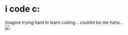 # i code c:
imagine trying hard to learn coding... couldnt be me haha...
<br/>
![](https://github.com/ishmaeruu/i-cry-every-night-cuz-of-this/blob/goofy-ahh-boi/suffering.gif)
